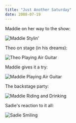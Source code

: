 ```yaml
---
title: "Just Another Saturday"
date: 2008-07-19
---
```

Maddie on her way to the show:

<img src="@root/files/2008/07/maddie-stylish.jpg" alt="Maddie Stylin'" class="centered">

Theo on stage (in his dreams):

<img src="@root/files/2008/07/theo-air-guitar.jpg" alt="Theo Playing Air Guitar" class="centered">

Maddie gives it a try:

<img src="@root/files/2008/07/maddie-air-guitar.jpg" alt="Maddie Playing Air Guitar" class="centered">

The backstage party:

<img src="@root/files/2008/07/maddie-riding-drinking.jpg" alt="Maddie Riding and Drinking" class="centered">

Sadie's reaction to it all:

<img src="@root/files/2008/07/sadie-smiling.jpg" alt="Sadie Smiling" class="centered">
